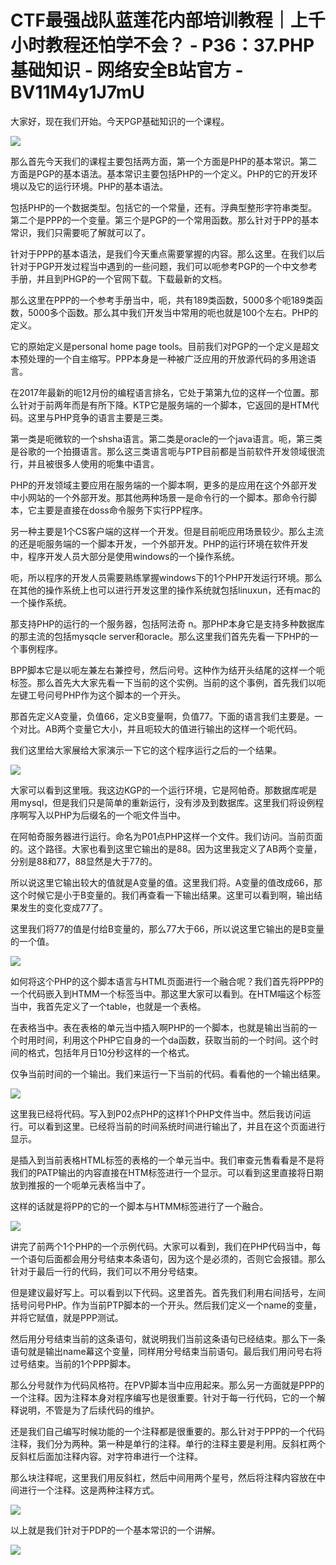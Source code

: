 # CTF最强战队蓝莲花内部培训教程｜上千小时教程还怕学不会？ - P36：37.PHP基础知识 - 网络安全B站官方 - BV11M4y1J7mU

大家好，现在我们开始。今天PGP基础知识的一个课程。

![](img/775cdbed71b9178668cac9135a1655a6_1.png)

那么首先今天我们的课程主要包括两方面，第一个方面是PHP的基本常识。第二方面是PGP的基本语法。基本常识主要包括PHP的一个定义。PHP的它的开发环境以及它的运行环境。PHP的基本语法。

包括PHP的一个数据类型。包括它的一个常量，还有。浮典型整形字符串类型。第二个是PPP的一个变量。第三个是PGP的一个常用函数。那么针对于PP的基本常识，我们只需要呃了解就可以了。

针对于PPP的基本语法，是我们今天重点需要掌握的内容。那么这里。在我们以后针对于PGP开发过程当中遇到的一些问题，我们可以呃参考PGP的一个中文参考手册，并且到PHGP的一个官网下载。下载最新的文档。

那么这里在PPP的一个参考手册当中，呃，共有189类函数，5000多个呃189类函数，5000多个函数。那么其中我们开发当中常用的呃也就是100个左右。PHP的定义。

它的原始定义是personal home page tools。目前我们对PGP的一个定义是超文本预处理的一个自主缩写。PPP本身是一种被广泛应用的开放源代码的多用途语言。

在2017年最新的呃12月份的编程语言排名，它处于第第九位的这样一个位置。那么针对于前两年而是有所下降。KTP它是服务端的一个脚本，它返回的是HTM代码。这里与PHP竞争的语言主要是三类。

第一类是呃微软的一个shsha语言。第二类是oracle的一个java语言。呃，第三类是谷歌的一个拍摄语言。那么这三类语言呃与PTP目前都是当前软件开发领域很流行，并且被很多人使用的呃集中语言。

PHP的开发领域主要应用在服务端的一个脚本啊，更多的是应用在这个外部开发中小网站的一个外部开发。那其他两种场景一是命令行的一个脚本。那命令行脚本，它主要是直接在doss命令服务下实行PP程序。

另一种主要是1个CS客户端的这样一个开发。但是目前呃应用场景较少。那么主流的还是呃服务端的一个脚本开发，一个外部开发。PHP的运行环境在软件开发中，程序开发人员大部分是使用windows的一个操作系统。

呃，所以程序的开发人员需要熟练掌握windows下的1个PHP开发运行环境。那么在其他的操作系统上也可以进行开发这里的操作系统就包括linuxun，还有mac的一个操作系统。

那支持PHP的运行的一个服务器，包括阿法奇 n。那PHP本身它是支持多种数据库的那主流的包括mysqcle server和oracle。那么这里我们首先先看一下PHP的一个事例程序。

BPP脚本它是以呃左兼左右兼控号，然后问号。这种作为结开头结尾的这样一个呃标签。那么首先大大家先看一下当前的这个实例。当前的这个事例，首先我们以呃左键工号问号PHP作为这个脚本的一个开头。

那首先定义A变量，负值66，定义B变量啊，负值77。下面的语言我们主要是。一个对比。AB两个变量它大小，并且呃较大的值进行输出的这样一个呃代码。

我们这里给大家展给大家演示一下它的这个程序运行之后的一个结果。

![](img/775cdbed71b9178668cac9135a1655a6_3.png)

大家可以看到这里哦。我这边KGP的一个运行环境，它是阿帕奇。那数据库呢是用mysql，但是我们只是简单的重新运行，没有涉及到数据库。这里我们将设例程序啊写入以PHP为后缀名的一个呃文件当中。

在阿帕奇服务器进行运行。命名为P01点PHP这样一个文件。我们访问。当前页面的。这个路径。大家也看到这里它输出的是88。因为这里我定义了AB两个变量，分别是88和77，88显然是大于77的。

所以说这里它输出较大的值就是A变量的值。这里我们将。A变量的值改成66，那这个时候它是小于B变量的。我们再查看一下输出结果。这里可以看到啊，输出结果发生的变化变成77了。

这里我们将77的值是付给B变量的，那么77大于66，所以说这里它输出的是B变量的一个值。

![](img/775cdbed71b9178668cac9135a1655a6_5.png)

如何将这个PHP的这个脚本语言与HTML页面进行一个融合呢？我们首先将PPP的一个代码嵌入到HTMM一个标签当中。那这里大家可以看到。在HTM喵这个标签当中，我首先定义了一个table，也就是一个表格。

在表格当中。表在表格的单元当中插入啊PHP的一个脚本，也就是输出当前的一个时用时间，利用这个PHP它自身的一个da函数，获取当前的一个时间。这个时间的格式，包括年月日10分秒这样的一个格式。

仅争当前时间的一个输出。我们来运行一下当前的代码。看看他的一个输出结果。

![](img/775cdbed71b9178668cac9135a1655a6_7.png)

这里我已经将代码。写入到P02点PHP的这样1个PHP文件当中。然后我访问运行。可以看到这里。已经将当前的时间系统时间进行输出了，并且在这个页面进行显示。

是插入到当前表格HTML标签的表格的一个单元当中。我们审查元售看看是不是将我们的PATP输出的内容直接在HTM标签进行一个显示。可以看到这里直接将日期放到推报的一个呃单元表格当中了。

这样的话就是将PP的它的一个脚本与HTMM标签进行了一个融合。

![](img/775cdbed71b9178668cac9135a1655a6_9.png)

讲完了前两个1个PHP的一个示例代码。大家可以看到，我们在PHP代码当中，每一个语句后面都会用分号结束本条语句，因为这个是必须的，否则它会报错。那么针对于最后一行的代码，我们可以不用分号结束。

但是建议最好写上。可以看到以下代码。这里首先。首先我们利用右间括号，左间括号问号PHP。作为当前PTP脚本的一个开头。然后我们定义一个name的变量，并将它赋值，就是PPP测试。

然后用分号结束当前的这条语句，就说明我们当前这条语句已经结束。那么下一条语句就是输出name幕这个变量，同样用分号结束当前语句。最后我们用问号右将过号结束。当前的1个PPP脚本。

那么分号就作为代码风格符。在PVP脚本当中应用起来。那么另一方面就是PPP的一个注释。因为注释本身对程序编写也是很重要。针对于每一行代码，它的一个解释说明，不管是为了后续代码的维护。

还是我们自己编写时候功能的一个注释都是很重要的。那么针对于PPP的一个代码注释，我们分为两种。第一种是单行的注释。单行的注释主要是利用。反斜杠两个反斜杠后面加注释内容。对字符串进行一个注释。

那么块注释呢，这里我们用反斜杠，然后中间用两个星号，然后将注释内容放在中间进行一个注释。这是两种注释方式。



![](img/775cdbed71b9178668cac9135a1655a6_11.png)

以上就是我们针对于PDP的一个基本常识的一个讲解。

![](img/775cdbed71b9178668cac9135a1655a6_13.png)